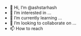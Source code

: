 - 👋 Hi, I’m @ashstarhash
- 👀 I’m interested in ...
- 🌱 I’m currently learning ...
- 💞️ I’m looking to collaborate on ...
- 📫 How to reach 

